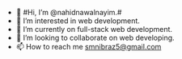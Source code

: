 - 👋 #Hi, I’m @nahidnawalnayim.#
- 👀 I’m interested in web development.
- 🌱 I’m currently on full-stack web development.
- 💞️ I’m looking to collaborate on web developing.
- 📫 How to reach me smnibraz5@gmail.com

<!---
nahidnawalnayim/nahidnawalnayim is a ✨ special ✨ repository because its `README.md` (this file) appears on your GitHub profile.
You can click the Preview link to take a look at your changes.
--->
